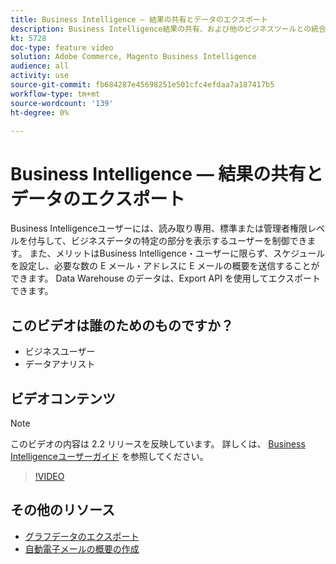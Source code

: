 ```yaml
---
title: Business Intelligence — 結果の共有とデータのエクスポート
description: Business Intelligence結果の共有、および他のビジネスツールとの統合用のデータの書き出しについて説明します。
kt: 5728
doc-type: feature video
solution: Adobe Commerce, Magento Business Intelligence
audience: all
activity: use
source-git-commit: fb684287e45698251e501cfc4efdaa7a187417b5
workflow-type: tm+mt
source-wordcount: '139'
ht-degree: 0%

---
```



# Business Intelligence — 結果の共有とデータのエクスポート

Business Intelligenceユーザーには、読み取り専用、標準または管理者権限レベルを付与して、ビジネスデータの特定の部分を表示するユーザーを制御できます。 また、メリットはBusiness Intelligence・ユーザーに限らず、スケジュールを設定し、必要な数の E メール・アドレスに E メールの概要を送信することができます。 Data Warehouse のデータは、Export API を使用してエクスポートできます。

## このビデオは誰のためのものですか？

- ビジネスユーザー
- データアナリスト

## ビデオコンテンツ

>[!NOTE]
>
>このビデオの内容は 2.2 リリースを反映しています。 詳しくは、 [Business Intelligenceユーザーガイド](https://docs.magento.com/mbi/) を参照してください。

>[!VIDEO](https://video.tv.adobe.com/v/35983?quality=12&learn=on)

## その他のリソース

- [グラフデータのエクスポート](https://docs.magento.com/mbi/data-user/export-data/exp-chart-dash.html)
- [自動電子メールの概要の作成](https://docs.magento.com/mbi/data-user/export-data/email-summaries.html)
